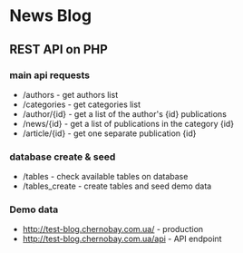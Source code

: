 # News Blog
## REST API on PHP

### main api requests
- /authors - get authors list
- /categories - get categories list
- /author/{id} - get a list of the author's {id} publications 
- /news/{id} - get a list of publications in the category {id}
- /article/{id} - get one separate publication {id}

### database create & seed
- /tables - check available tables on database
- /tables_create - create tables and seed demo data

### Demo data
- http://test-blog.chernobay.com.ua/ - production
- http://test-blog.chernobay.com.ua/api - API endpoint